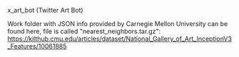 x_art_bot (Twitter Art Bot)

Work folder with JSON info provided by Carnegie Mellon University
can be found here, file is called "nearest_neighbors.tar.gz": https://kilthub.cmu.edu/articles/dataset/National_Gallery_of_Art_InceptionV3_Features/10061885 